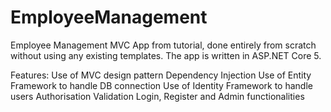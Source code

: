 # EmployeeManagement
Employee Management MVC App from tutorial, done entirely from scratch without using any existing templates.
The app is written in ASP.NET Core 5.

Features:
Use of MVC design pattern
Dependency Injection 
Use of Entity Framework to handle DB connection
Use of Identity Framework to handle users
Authorisation 
Validation
Login, Register and Admin functionalities 

 
